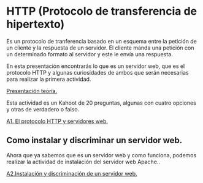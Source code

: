# HTTP (Protocolo de transferencia de hipertexto)

Es un protocolo de tranferencia basado en un esquema entre la petición de un cliente y la respuesta de un servidor. El cliente manda una petición con un determinado formato al servidor y este le envía una respuesta.

En esta presentación encontrarás lo que es un servidor web, que es el protocolo HTTP y algunas curiosidades de ambos que serán necesarias para realizar la primera actividad.

[Presentación teoría.](https://extremera97.github.io/HTTP//teoria.html)

Esta actividad es un Kahoot de 20 preguntas, algunas con cuatro opciones y otras de verdadero o falso. 

[A1. El protocolo HTTP y servidores web.](./HTTP1/Queesunservidorweb.md)

## Como instalar y discriminar un servidor web.

Ahora que ya sabemos que es un servidor web y como funciona, podemos realizar la actividad de instalación del servidor web Apache..

[A2.Instalación y discriminación de un servidor web.](./HTTP2/instalacionservidorweb.md)
